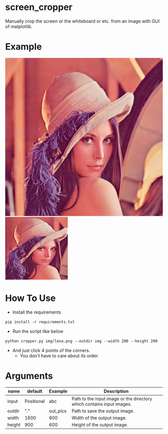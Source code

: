 # screen_cropper
Manually crop the screen or the whiteboard or etc. from an image with GUI of matplotlib.

# Example
![INPUT](https://raw.githubusercontent.com/tand826/screen_cropper/master/img/lena.png)
![OUTPUT](https://raw.githubusercontent.com/tand826/screen_cropper/master/img/lena_cropped.png)

# How To Use

- Install the requirements

```python: Installation
pip install -r requirements.txt
```

- Run the script like below

```python: Run
python cropper.py img/lena.png --outdir img --width 200 --height 200
```

- And just click 4 points of the corners.
    - You don't have to care about its order.

# Arguments
| name   | default    | Example  | Description  |
| ----   | ----       | ----     | ---- |
| input  | Positional | abc      | Path to the input image or the directory which contains input images.  |
| outdir | "."        | out_pics | Path to save the output image.  |
| width  | 1600       | 800      | Width of the output image.  |
| height | 900        | 600      | Height of the output image.  |

